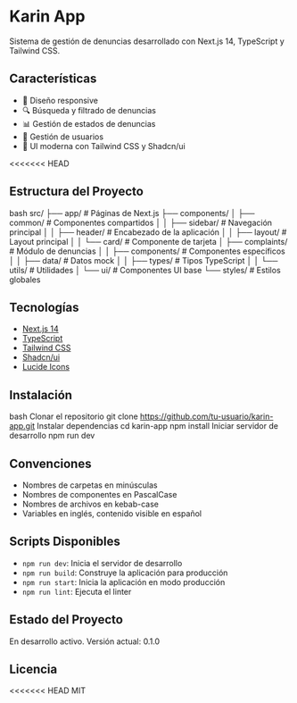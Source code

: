 # Karin App

Sistema de gestión de denuncias desarrollado con Next.js 14, TypeScript y Tailwind CSS.

## Características

- 📱 Diseño responsive
- 🔍 Búsqueda y filtrado de denuncias
- 📊 Gestión de estados de denuncias
- 👤 Gestión de usuarios
- 🎨 UI moderna con Tailwind CSS y Shadcn/ui

<<<<<<< HEAD
## Estructura del Proyecto
bash
src/
├── app/ # Páginas de Next.js
├── components/
│ ├── common/ # Componentes compartidos
│ │ ├── sidebar/ # Navegación principal
│ │ ├── header/ # Encabezado de la aplicación
│ │ ├── layout/ # Layout principal
│ │ └── card/ # Componente de tarjeta
│ ├── complaints/ # Módulo de denuncias
│ │ ├── components/ # Componentes específicos
│ │ ├── data/ # Datos mock
│ │ ├── types/ # Tipos TypeScript
│ │ └── utils/ # Utilidades
│ └── ui/ # Componentes UI base
└── styles/ # Estilos globales



## Tecnologías

- [Next.js 14](https://nextjs.org/)
- [TypeScript](https://www.typescriptlang.org/)
- [Tailwind CSS](https://tailwindcss.com/)
- [Shadcn/ui](https://ui.shadcn.com/)
- [Lucide Icons](https://lucide.dev/)

## Instalación
bash
Clonar el repositorio
git clone https://github.com/tu-usuario/karin-app.git
Instalar dependencias
cd karin-app
npm install
Iniciar servidor de desarrollo
npm run dev


## Convenciones

- Nombres de carpetas en minúsculas
- Nombres de componentes en PascalCase
- Nombres de archivos en kebab-case
- Variables en inglés, contenido visible en español

## Scripts Disponibles

- `npm run dev`: Inicia el servidor de desarrollo
- `npm run build`: Construye la aplicación para producción
- `npm run start`: Inicia la aplicación en modo producción
- `npm run lint`: Ejecuta el linter

## Estado del Proyecto

En desarrollo activo. Versión actual: 0.1.0

## Licencia

<<<<<<< HEAD
MIT


